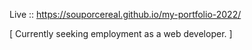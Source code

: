 Live :: https://souporcereal.github.io/my-portfolio-2022/

[ Currently seeking employment as a web developer. ]
